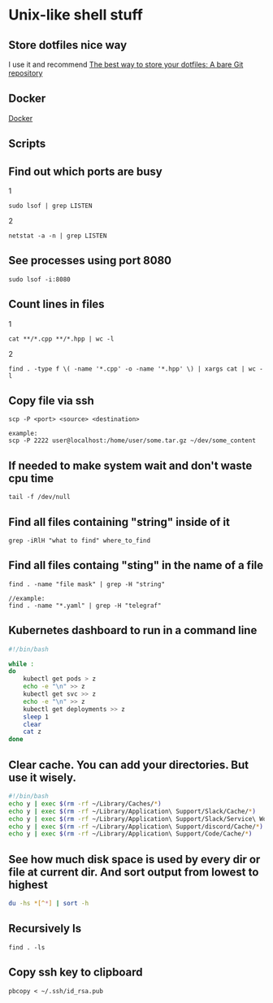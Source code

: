 # Unix-like shell stuff

## Store dotfiles nice way
I use it and recommend
[The best way to store your dotfiles: A bare Git repository](https://www.atlassian.com/git/tutorials/dotfiles)

## Docker
[Docker](docker.md)

## Scripts
## Find out which ports are busy  
1
```
sudo lsof | grep LISTEN
```
2
```
netstat -a -n | grep LISTEN
```

## See processes using port 8080
```
sudo lsof -i:8080
```

## Count lines in files  
1
```
cat **/*.cpp **/*.hpp | wc -l
```
2  
```
find . -type f \( -name '*.cpp' -o -name '*.hpp' \) | xargs cat | wc -l
```

## Copy file via ssh
```
scp -P <port> <source> <destination>

example:  
scp -P 2222 user@localhost:/home/user/some.tar.gz ~/dev/some_content
```

## If needed to make system wait and don't waste cpu time
```
tail -f /dev/null
```

## Find all files containing "string" inside of it
```
grep -iRlH "what to find" where_to_find
```

## Find all files containg "sting" in the name of a file
```
find . -name "file mask" | grep -H "string"

//example:
find . -name "*.yaml" | grep -H "telegraf"
```

## Kubernetes dashboard to run in a command line
```bash
#!/bin/bash

while :
do
	kubectl get pods > z
	echo -e "\n" >> z
	kubectl get svc >> z
	echo -e "\n" >> z
	kubectl get deployments >> z
	sleep 1
	clear
	cat z
done
```

## Clear cache. You can add your directories. But use it wisely.
```bash
#!/bin/bash
echo y | exec $(rm -rf ~/Library/Caches/*)
echo y | exec $(rm -rf ~/Library/Application\ Support/Slack/Cache/*)
echo y | exec $(rm -rf ~/Library/Application\ Support/Slack/Service\ Worker/CacheStorage/*)
echo y | exec $(rm -rf ~/Library/Application\ Support/discord/Cache/*)
echo y | exec $(rm -rf ~/Library/Application\ Support/Code/Cache/*)
```

## See how much disk space is used by every dir or file at current dir. And sort output from lowest to highest
```bash
du -hs *[^*] | sort -h
```

## Recursively ls
```
find . -ls
```

## Copy ssh key to clipboard
```
pbcopy < ~/.ssh/id_rsa.pub
```

